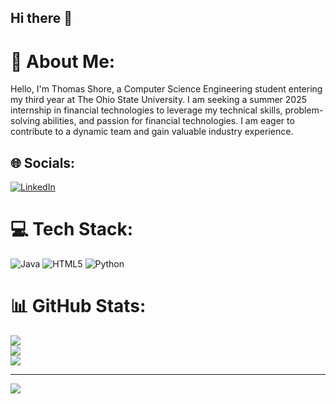 ## Hi there 👋

# 💫 About Me:
Hello, I'm Thomas Shore, a Computer Science Engineering student entering my third year at The Ohio State University. I am seeking a summer 2025 internship in financial technologies to leverage my technical skills, problem-solving abilities, and passion for financial technologies. I am eager to contribute to a dynamic team and gain valuable industry experience.


## 🌐 Socials:
[![LinkedIn](https://img.shields.io/badge/LinkedIn-%230077B5.svg?logo=linkedin&logoColor=white)](https://linkedin.com/in/https://www.linkedin.com/in/thomas-shore-300580255/) 

# 💻 Tech Stack:
![Java](https://img.shields.io/badge/java-%23ED8B00.svg?style=for-the-badge&logo=openjdk&logoColor=white) ![HTML5](https://img.shields.io/badge/html5-%23E34F26.svg?style=for-the-badge&logo=html5&logoColor=white) ![Python](https://img.shields.io/badge/python-3670A0?style=for-the-badge&logo=python&logoColor=ffdd54)
# 📊 GitHub Stats:
![](https://github-readme-stats.vercel.app/api?username=tshore2004&theme=dark&hide_border=false&include_all_commits=false&count_private=false)<br/>
![](https://github-readme-streak-stats.herokuapp.com/?user=tshore2004&theme=dark&hide_border=false)<br/>
![](https://github-readme-stats.vercel.app/api/top-langs/?username=tshore2004&theme=dark&hide_border=false&include_all_commits=false&count_private=false&layout=compact)

---
[![](https://visitcount.itsvg.in/api?id=tshore2004&icon=0&color=0)](https://visitcount.itsvg.in)

